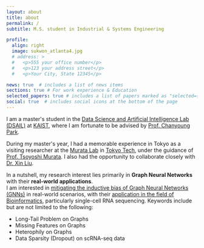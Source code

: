 ```yaml
---
layout: about
title: about
permalink: /
subtitle: M.S. student in Industrial & Systems Engineering

profile:
  align: right
  image: sukwon_atlanta4.jpg
  # address: >
  #   <p>555 your office number</p>
  #   <p>123 your address street</p>
  #   <p>Your City, State 12345</p>

news: true  # includes a list of news items
sections: true # For work experience & Education
selected_papers: true # includes a list of papers marked as "selected={true}"
social: true  # includes social icons at the bottom of the page
---
```


I am a master's student in the [Data Science and Artificial Intelligence Lab (DSAIL)](http://dsail.kaist.ac.kr) at [KAIST](https://www.kaist.ac.kr/en/), where I am fortunate to be advised by [Prof. Chanyoung Park](http://dsail.kaist.ac.kr/professor/).

During my master's year, I had a memorable experience in Tokyo as a visiting researcher at the [Murata Lab](http://www.net.c.titech.ac.jp/index.html) in [Tokyo Tech](https://www.titech.ac.jp/english), under the guidance of [Prof. Tsoyoshi Murata](http://www.net.c.titech.ac.jp/murata.html). I also had the opportunity to collaborate closely with [Dr. Xin Liu](https://staff.aist.go.jp/xin.liu/).

In a nutshell, my research interest lies primarily in **Graph Neural Networks** with their **real-world applications**.<br>
I am interested in <u>mitigating the inductive bias of Graph Neural Networks (GNNs)</u> in real-world scenarios, with their <u>application in the field of Bioinformatics</u>, particularly single-cell RNA sequencing. Keywords include but are not limited to the following:

- Long-Tail Problem on Graphs
- Missing Features on Graphs
- Heterophily on Graphs
- Data Sparsity (Dropout) on scRNA-seq data

<!-- 
My research interest lies primarily in ***Graph Neural Networks* in <span style='background-color:#fff5b1'>real-world scenarios</span> and their fundamental <span style='background-color:#F7DDBE'>weakness</span>**. -->

<!-- - <span style='background-color:#fff5b1'>**Long-Tailedness**</span> (Everything, literally *everything* is long-tailed!)
- <span style='background-color:#fff5b1'>**Missing Features**</span> (In real-world, only partial features are available!)
- <span style='background-color:#F7DDBE'>**Heterophily**</span> (Real-world graphs are not always homophilous!)
- <span style='background-color:#F7DDBE'>**Oversmoothing**</span> (Is 2 or 3 layers enough?) -->


